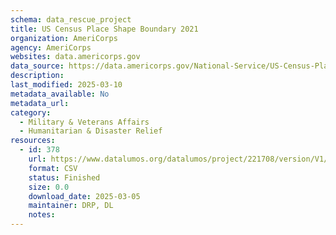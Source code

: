 ```yaml
---
schema: data_rescue_project 
title: US Census Place Shape Boundary 2021
organization: AmeriCorps
agency: AmeriCorps
websites: data.americorps.gov
data_source: https://data.americorps.gov/National-Service/US-Census-Place-Shape-Boundary-2021/nqwb-42re/about_data
description: 
last_modified: 2025-03-10
metadata_available: No
metadata_url: 
category:
  - Military & Veterans Affairs 
  - Humanitarian & Disaster Relief 
resources:
  - id: 378
    url: https://www.datalumos.org/datalumos/project/221708/version/V1/view
    format: CSV
    status: Finished
    size: 0.0
    download_date: 2025-03-05
    maintainer: DRP, DL
    notes: 
---
```

